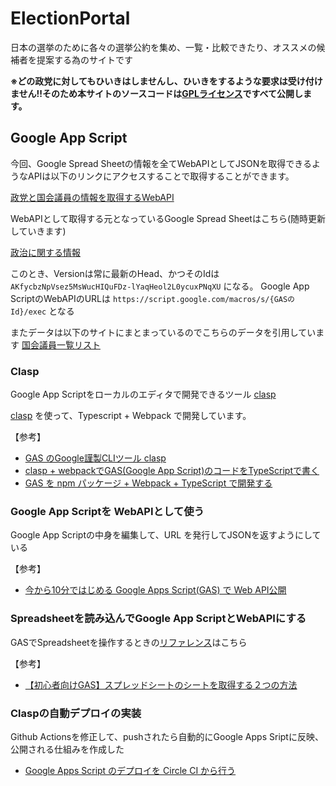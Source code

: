 # ElectionPortal
日本の選挙のために各々の選挙公約を集め、一覧・比較できたり、オススメの候補者を提案する為のサイトです

<b> ※どの政党に対してもひいきはしませんし、ひいきをするような要求は受け付けません!!そのため本サイトのソースコードは[GPLライセンス](https://ja.wikipedia.org/wiki/GNU_General_Public_License)ですべて公開します。 </b>

## Google App Script

今回、Google Spread Sheetの情報を全てWebAPIとしてJSONを取得できるようなAPIは以下のリンクにアクセスすることで取得することができます。

[政党と国会議員の情報を取得するWebAPI](https://script.google.com/macros/s/AKfycbxx7A1zfUqZFhPKCGJkxiUnNYnYcv9zpinPmd-Pmf7q/exec)

WebAPIとして取得する元となっているGoogle Spread Sheetはこちら(随時更新していきます)

[政治に関する情報](https://docs.google.com/spreadsheets/d/1SDLr2wmcfl80_I7fat6DZGZH4USGgQwIqQh4G-_qkqE/edit?usp=sharing)

このとき、Versionは常に最新のHead、かつそのIdは `AKfycbzNpVsez5MsWucHIQuFDz-lYaqHeol2L0ycuxPNqXU` になる。
Google App ScriptのWebAPIのURLは
`https://script.google.com/macros/s/{GASのId}/exec`
となる

またデータは以下のサイトにまとまっているのでこちらのデータを引用しています
[国会議員一覧リスト](https://democracy.minibird.jp/)

### Clasp

Google App Scriptをローカルのエディタで開発できるツール [clasp](https://github.com/google/clasp/)

[clasp](https://github.com/google/clasp/) を使って、Typescript + Webpack で開発しています。

【参考】
* [GAS のGoogle謹製CLIツール clasp](https://qiita.com/HeRo/items/4e65dcc82783b2766c03)
* [clasp + webpackでGAS(Google App Script)のコードをTypeScriptで書く](https://wp-kyoto.net/clasp-gas-typescript-webpack/)
* [GAS を npm パッケージ + Webpack + TypeScript で開発する](https://qiita.com/shohei_ot/items/7b26461359068a192b96)

### Google App Scriptを WebAPIとして使う

Google App Scriptの中身を編集して、URL を発行してJSONを返すようにしている

【参考】
* [今から10分ではじめる Google Apps Script(GAS) で Web API公開](https://qiita.com/riversun/items/c924cfe70e16ee3fe3ba)


### Spreadsheetを読み込んでGoogle App ScriptとWebAPIにする

GASでSpreadsheetを操作するときの[リファレンス](https://developers.google.com/apps-script/reference/spreadsheet/sheet)はこちら

【参考】
* [【初心者向けGAS】スプレッドシートのシートを取得する２つの方法](https://tonari-it.com/gas-spreadsheet-get-sheet/)

### Claspの自動デプロイの実装

Github Actionsを修正して、pushされたら自動的にGoogle Apps Sriptに反映、公開される仕組みを作成した

 * [Google Apps Script のデプロイを Circle CI から行う](https://qiita.com/howdy39/items/2c21251331e011d04512)